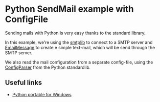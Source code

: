 # Python SendMail example with ConfigFile

Sending mails with Python is very easy thanks to the standard library.

In this example, we're using the [smtplib](https://docs.python.org/3/library/smtplib.html#module-smtplib) to connect to a SMTP server
and [EmailMessage](https://docs.python.org/3/library/email.message.html#email.message.EmailMessage) to create e simple text-mail, which will be send through 
the SMTP server.

We also read the mail configuration from a separate config-file, using the
[ConfigParser](https://docs.python.org/3/library/configparser.html#module-configparser) from the Python standardlib.


## Useful links
* [Python portable for Windows](https://github.com/winpython/winpython/releases)